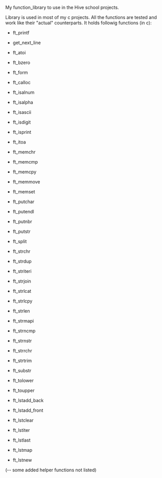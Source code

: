 My function_library to use in the Hive school projects. <br> 

Library is used in most of my c projects. All the functions are tested and work like their "actual" counterparts. 
It holds followig functions (in c): <br>

- ft_printf <br>
- get_next_line <br>

- ft_atoi <br>
- ft_bzero <br>
- ft_form <br>
- ft_calloc <br>
- ft_isalnum <br>
- ft_isalpha <br>
- ft_isascii <br>
- ft_isdigit <br>
- ft_isprint <br>
- ft_itoa <br>
- ft_memchr <br>
- ft_memcmp <br>
- ft_memcpy <br>
- ft_memmove <br>
- ft_memset <br>
- ft_putchar <br>
- ft_putendl  <br>
- ft_putnbr <br>
- ft_putstr <br>
- ft_split <br>
- ft_strchr <br>
- ft_strdup <br>
- ft_striteri <br>
- ft_strjoin <br>
- ft_strlcat <br>
- ft_strlcpy <br>
- ft_strlen <br>
- ft_strmapi <br>
- ft_strncmp <br>
- ft_strnstr <br>
- ft_strrchr <br>
- ft_strtrim <br>
- ft_substr <br>
- ft_tolower <br>
- ft_toupper <br>

- ft_lstadd_back <br>
- ft_lstadd_front <br>
- ft_lstclear <br>
- ft_lstiter <br>
- ft_lstlast <br>
- ft_lstmap <br>
- ft_lstnew <br>

 (-- some added helper functions not listed) <br>

